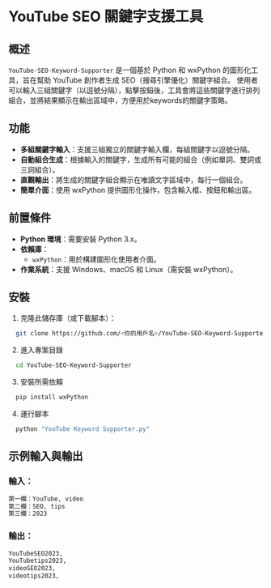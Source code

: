 # YouTube SEO 關鍵字支援工具

## 概述
`YouTube-SEO-Keyword-Supporter` 是一個基於 Python 和 wxPython 的圖形化工具，旨在幫助 YouTube 創作者生成 SEO（搜尋引擎優化）關鍵字組合。
使用者可以輸入三組關鍵字（以逗號分隔），點擊按鈕後，工具會將這些關鍵字進行排列組合，並將結果顯示在輸出區域中，方便用於keywords的關鍵字策略。

## 功能
- **多組關鍵字輸入**：支援三組獨立的關鍵字輸入欄，每組關鍵字以逗號分隔。
- **自動組合生成**：根據輸入的關鍵字，生成所有可能的組合（例如單詞、雙詞或三詞組合）。
- **直觀輸出**：將生成的關鍵字組合顯示在唯讀文字區域中，每行一個組合。
- **簡單介面**：使用 wxPython 提供圖形化操作，包含輸入框、按鈕和輸出區。

## 前置條件
- **Python 環境**：需要安裝 Python 3.x。
- **依賴庫**：
  - `wxPython`：用於構建圖形化使用者介面。
- **作業系統**：支援 Windows、macOS 和 Linux（需安裝 wxPython）。

## 安裝
  1. 克隆此儲存庫（或下載腳本）：
   ```bash
     git clone https://github.com/<你的用戶名>/YouTube-SEO-Keyword-Supporter.git
   ```
  2. 進入專案目錄
  ```bash
    cd YouTube-SEO-Keyword-Supporter
```
  3. 安裝所需依賴
  ```bash
    pip install wxPython
```
  4. 運行腳本
  ```bash
    python "YouTube Keyword Supporter.py"
```


## 示例輸入與輸出

### 輸入：
```bash
第一欄：YouTube, video
第二欄：SEO, tips
第三欄：2023
```
### 輸出：

```bash
YouTubeSEO2023,
YouTubetips2023,
videoSEO2023,
videotips2023,
```

